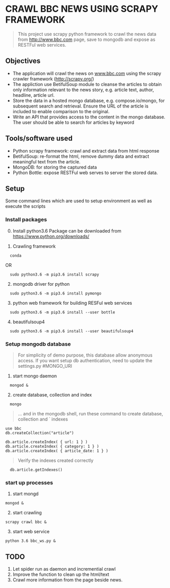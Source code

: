 # CRAWL BBC NEWS USING SCRAPY FRAMEWORK

>This project use scrapy python framework to crawl the news data from http://www.bbc.com page, save to mongodb and expose as RESTFul web services.


## Objectives

- The application will crawl the news on www.bbc.com using the scrapy crawler framework (http://scrapy.org/) 
- The appliction use BetifulSoup module to cleanse the articles to obtain only information relevant to the news story, e.g. article text, author, headline, article url.  
- Store the data in a hosted mongo database, e.g. compose.io/mongo, for subsequent search and retrieval.  Ensure the URL of the article is included to enable comparison to the original.
- Write an API that provides access to the content in the mongo database.  The user should be able to search for articles by keyword


## Tools/software used
- Python scrapy framework: crawl and extract data from html response
- BetifulSoup: re-format the html, remove dummy data and extract meaningful text from the article.
- MongoDB: for storing the captured data
- Python Bottle: expose RESTFul web serves to server the stored data.

## Setup

Some command lines which are used to setup environment as well as execute the scripts

### Install packages 

0. Install python3.6
	Package can be downloaded from https://www.python.org/downloads/

1. Crawling framework

`	conda  `

OR  

`	sudo python3.6 -m pip3.6 install scrapy	`

2. mongodb driver for python

`	sudo python3.6 -m pip3.6 install pymongo	`

3. python web framework for building RESFul web services

`	sudo python3.6 -m pip3.6 install --user bottle 	`

4. beautifulsoup4

`	sudo python3.6 -m pip3.6 install --user beautifulsoup4	`

### Setup mongodb database 

> For simplicity of demo purpose, this database allow anonymous access. If you want setup db authentication, need to update the settings.py #MONGO_URI

1.  start mongo daemon

`	mongod &	`

2.  create database, collection and index

`	mongo 	`

> ... and in the mongodb shell, run these command to create database, collection and `
indexes

```
use bbc
db.createCollection("article")

db.article.createIndex( { url: 1 } )
db.article.createIndex( { category: 1 } )
db.article.createIndex( { article_date: 1 } )
```

> Verify the indexes created correctly

`	db.article.getIndexes()	`

### start up processes 

1.  start mongd

` mongod & `

2.  start crawling

` scrapy crawl bbc & `

3.  start web service

` python 3.6 bbc_ws.py & `

## TODO

1. Let spider run as daemon and incremential crawl
2. Improve the function to clean up the html/text
3. Crawl more information from the page beside news.
